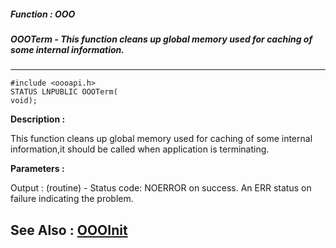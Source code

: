 ##### Function : OOO
##### OOOTerm - This function cleans up global memory used for caching of some internal information.
---
```
#include <oooapi.h>
STATUS LNPUBLIC OOOTerm(
void);
```
**Description :**

This function cleans up global memory used for caching of some internal 
information,it should be called when application is terminating.  

**Parameters :**

Output :
(routine)  -  Status code: 
NOERROR on success. 
An ERR status on failure indicating the problem. 



**See Also :**
[OOOInit](/reference/Func/OOOInit)
---
